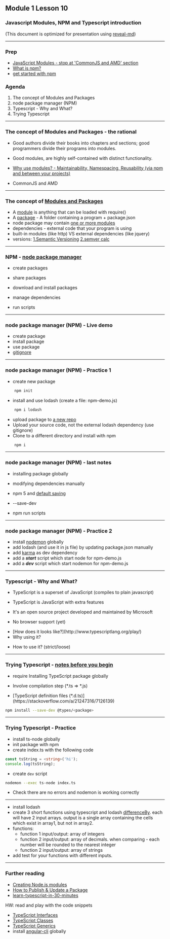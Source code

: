 ## Module 1 Lesson 10
### Javascript Modules, NPM and Typescript introduction
(This document is optimized for presentation using [reveal-md](https://github.com/webpro/reveal-md))

---

### Prep
* [JavaScript Modules - stop at 'CommonJS and AMD' section](https://medium.freecodecamp.org/javascript-modules-a-beginner-s-guide-783f7d7a5fcc)
* [What is npm?](https://www.youtube.com/watch?v=ZNbFagCBlwo)
* [get started with npm](https://www.youtube.com/watch?time_continue=37&v=x03fjb2VlGY)

### Agenda
1. The concept of Modules and Packages
2. node package manager (NPM)
3. Typescript - Why and What?
4. Trying Typescript


---

### The concept of Modules and Packages - the rational
* Good authors divide their books into chapters and sections; good programmers divide their programs into modules.
<!-- .element: class="fragment" -->

* Good modules, are highly self-contained with distinct functionality.
<!-- .element: class="fragment" -->

* [Why use modules? - Maintainability, Namespacing, Reusability (via npm and between your projects)](https://medium.freecodecamp.org/javascript-modules-a-beginner-s-guide-783f7d7a5fcc)
<!-- .element: class="fragment" -->

* CommonJS and AMD
<!-- .element: class="fragment" -->

---

### The concept of [Modules and Packages](https://docs.npmjs.com/getting-started/packages)
* A [module](https://docs.npmjs.com/getting-started/packages#what-is-a-module-) is anything that can be loaded with require()
* A [package](https://docs.npmjs.com/getting-started/packages#what-is-a-package-) - A folder containing a program + package.json
* node package may contain [one or more modules](https://github.com/jquery/jquery/tree/master/src)
* dependencies - external code that your program is using
* built-in modules (like http) VS external dependencies (like jquery)
* versions: [1.Semantic Versioning](https://docs.npmjs.com/getting-started/semantic-versioning) [2.semver calc](https://semver.npmjs.com/)




---

### NPM - [node package manager](https://www.youtube.com/watch?time_continue=37&v=x03fjb2VlGY)
* create packages
<!-- .element: class="fragment" -->
* share packages
<!-- .element: class="fragment" -->
* download and install packages 
<!-- .element: class="fragment" -->
* manage dependencies
<!-- .element: class="fragment" -->
* run scripts
<!-- .element: class="fragment" -->

---

### node package manager (NPM) - Live demo
* create package
* install package
* use package
* [gitignore](https://medium.com/@haydar_ai/learning-how-to-git-ignoring-files-and-folders-using-gitignore-177556afdbe3)


---

### node package manager (NPM) - Practice 1
* create new package
```bash
    npm init
```
* install and use lodash (create a file: npm-demo.js)
```bash
    npm i lodash
```
* upload package to [a new repo](https://help.github.com/articles/adding-an-existing-project-to-github-using-the-command-line/)
* Upload your source code, not the external lodash dependency (use gitignore)
* Clone to a different directory and install with npm
```bash
    npm i
```

---

### node package manager (NPM) - last notes
* installing package globally
<!-- .element: class="fragment" -->

* modifying dependencies manually
<!-- .element: class="fragment" -->
* npm 5 <!-- .element: class="fragment" --> and [default saving](http://blog.npmjs.org/post/161081169345/v500)

* --save-dev
<!-- .element: class="fragment" -->

* npm run scripts
<!-- .element: class="fragment" -->


---

### node package manager (NPM) - Practice 2
* install [nodemon](https://www.npmjs.com/package/nodemon) globally
* add lodash (and use it in js file) by updating package.json manually
* add [karma](https://www.npmjs.com/package/karma) as dev dependency
* add a ***start*** script which start node for npm-demo.js
* add a ***dev*** script which start nodemon for npm-demo.js

---

### Typescript - Why and What?
* TypeScript is a superset of JavaScript (compiles to plain javascript) 
<!-- .element: class="fragment" -->
* TypeScript is JavaScript with extra features
<!-- .element: class="fragment" -->
* It's an open source project developed and maintained by Microsoft
<!-- .element: class="fragment" -->
* No browser support (yet)
<!-- .element: class="fragment" -->
* <!-- .element: class="fragment" -->[How does it looks like?](http://www.typescriptlang.org/play/)
* Why using it?
<!-- .element: class="fragment" -->
* How to use it? (strict/loose)
<!-- .element: class="fragment" -->

---

### Trying Typescript - [notes before you begin](https://tutorialzine.com/2016/07/learn-typescript-in-30-minutes)
* require Installing TypeScript package globally
<!-- .element: class="fragment" -->

* Involve compilation step (\*.ts => \*.js)
<!-- .element: class="fragment" -->

* <!-- .element: class="fragment" -->[TypeScript definition files (*.d.ts)](https://stackoverflow.com/a/21247316/7126139)

```bash
npm install --save-dev @types/<package>
```
<!-- .element: class="fragment" -->


---

### Trying Typescript - Practice
* install ts-node globally
* init package with npm
* create index.ts with the following code
```ts
const tsString = <string>('hi');
console.log(tsString);
```
* create `dev` script
```bash
nodemon --exec ts-node index.ts
```
* Check there are no errors and nodemon is working correctly


---

* install lodash
* create 3 short functions using typescript and 
lodash [differenceBy](https://lodash.com/docs/4.17.5#differenceBy). each will have 2 input arrays. 
output is a single array containing the cells which exist in array1, but not in array2.
* functions:
  - function 1 input/output: array of integers
  - function 2 input/output: array of decimals. when comparing - each number will be rounded to the nearest integer
  - function 2 input/output: array of strings
* add test for your functions with different inputs.
  
---

### Further reading
* [Creating Node.js modules](https://www.youtube.com/watch?v=3I78ELjTzlQ&index=9&list=PLQso55XhxkgBMeiYmFEHzz1axDUBjTLC6)
* [How to Publish & Update a Package](https://docs.npmjs.com/getting-started/publishing-npm-packages)
* [learn-typescript-in-30-minutes](https://tutorialzine.com/2016/07/learn-typescript-in-30-minutes)

HW: read and play with the code snippets 
* [TypeScript Interfaces](https://code.tutsplus.com/tutorials/typescript-for-beginners-part-3-interfaces--cms-29439)
* [TypeScript Classes](https://code.tutsplus.com/tutorials/typescript-for-beginners-part-4-classes--cms-29565)
* [TypeScript Generics](https://code.tutsplus.com/tutorials/typescript-for-beginners-part-5-generics--cms-29603)
* install [angular-cli](https://github.com/angular/angular-cli#installation) globally